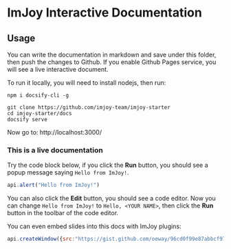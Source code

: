 # ImJoy Interactive Documentation

## Usage

You can write the documentation in markdown and save under this folder, then push the changes to Github. If you enable Github Pages service, you will see a live interactive document.

To run it locally, you will need to install nodejs, then run:
```
npm i docsify-cli -g
```

```
git clone https://github.com/imjoy-team/imjoy-starter
cd imjoy-starter/docs
docsify serve
```
Now go to: http://localhost:3000/


### This is a live documentation

Try the code block below, if you click the **Run** button, you should see a popup message saying `Hello from ImJoy!`.
<!-- ImJoyPlugin: {"type": "web-worker", "passive": true, "editor_height": "200px"} -->
```js
api.alert("Hello from ImJoy!")
```
You can also click the **Edit** button, you should see a code editor. Now you can change `Hello from ImJoy!` to `Hello, <YOUR NAME>`, then click the **Run** button in the toolbar of the code editor.

You can even embed slides into this docs with ImJoy plugins:

<!-- ImJoyPlugin: {"type": "web-worker", "hide_code_block": true, "startup_mode": "run", "passive": true, "editor_height": "200px"} -->
```js
api.createWindow({src:"https://gist.github.com/oeway/96cd0f99e87abbcf97d65a3605471130"})
```